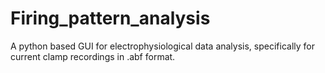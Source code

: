 # Firing_pattern_analysis
A python based GUI for electrophysiological data analysis, specifically for current clamp recordings in .abf format.
